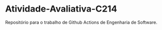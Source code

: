 # Atividade-Avaliativa-C214
Repositório para o trabalho de Github Actions de Engenharia de Software.
